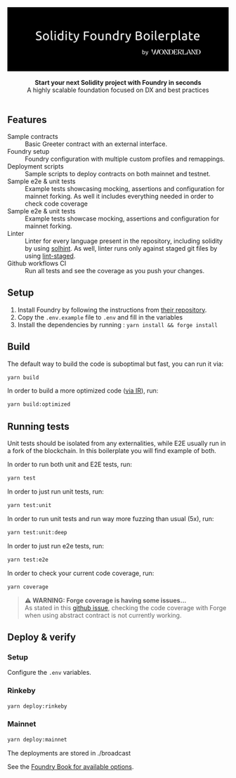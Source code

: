 <img src="https://raw.githubusercontent.com/defi-wonderland/brand/main/assets/solidity-foundry-boilerplate-banner.png" alt="wonderland banner" align="center" />
<br />
<br />

<div align="center"><strong>Start your next Solidity project with Foundry in seconds</strong></div>
<div align="center">A highly scalable foundation focused on DX and best practices</div>

<br />

## Features

<dl>
  <dt>Sample contracts</dt>
  <dd>Basic Greeter contract with an external interface.</dd>

  <dt>Foundry setup</dt>
  <dd>Foundry configuration with multiple custom profiles and remappings.</dd>

  <dt>Deployment scripts</dt>
  <dd>Sample scripts to deploy contracts on both mainnet and testnet.</dd>
  
  <dt>Sample e2e & unit tests</dt>
  <dd>Example tests showcasing mocking, assertions and configuration for mainnet forking. As well it includes everything needed in order to check code coverage</dd>
  
  <dt>Sample e2e & unit tests</dt>
  <dd>Example tests showcase mocking, assertions and configuration for mainnet forking.</dd>
  
  <dt>Linter</dt>
  <dd>Linter for every language present in the repository, including solidity by using <a href="https://github.com/protofire/solhint">solhint</a>. As well, linter runs only against staged git files by using <a href="https://github.com/okonet/lint-staged">lint-staged</a>.</dd>

  <dt>Github workflows CI</dt>
  <dd>Run all tests and see the coverage as you push your changes.</dd>
</dl>

## Setup

1. Install Foundry by following the instructions from [their repository](https://github.com/foundry-rs/foundry#installation).
2. Copy the `.env.example` file to `.env` and fill in the variables
3. Install the dependencies by running : `yarn install && forge install`

## Build

The default way to build the code is suboptimal but fast, you can run it via:
```bash
yarn build
```

In order to build a more optimized code ([via IR](https://docs.soliditylang.org/en/v0.8.15/ir-breaking-changes.html#solidity-ir-based-codegen-changes)), run:
```bash
yarn build:optimized
```

## Running tests

Unit tests should be isolated from any externalities, while E2E usually run in a fork of the blockchain. In this boilerplate you will find example of both.

In order to run both unit and E2E tests, run:
```bash
yarn test
```

In order to just run unit tests, run:
```bash
yarn test:unit
```

In order to run unit tests and run way more fuzzing than usual (5x), run:
```bash
yarn test:unit:deep
```

In order to just run e2e tests, run:
```bash
yarn test:e2e
```

In order to check your current code coverage, run:
```bash
yarn coverage
```

> **⚠ WARNING: Forge coverage is having some issues...**  
> As stated in this [github issue](https://github.com/foundry-rs/foundry/issues/2165), checking the code coverage with Forge when using abstract contract is not currently working.

## Deploy & verify

### Setup
Configure the `.env` variables.

### Rinkeby

```bash
yarn deploy:rinkeby
```

### Mainnet

```bash
yarn deploy:mainnet
```

The deployments are stored in ./broadcast

See the [Foundry Book for available options](https://book.getfoundry.sh/reference/forge/forge-create.html).
